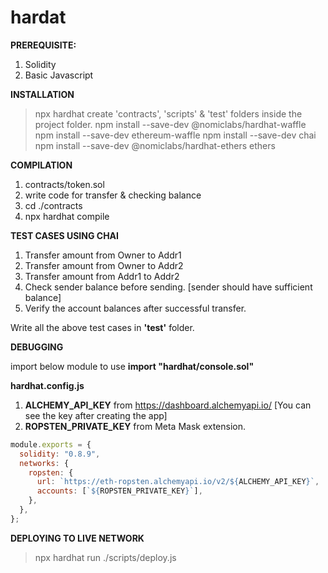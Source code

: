 # hardat

**PREREQUISITE:**

1. Solidity
2. Basic Javascript

**INSTALLATION**

> npx hardhat
> create 'contracts', 'scripts' & 'test' folders inside the project folder.
> npm install --save-dev @nomiclabs/hardhat-waffle 
> npm install --save-dev ethereum-waffle 
> npm install --save-dev chai 
> npm install --save-dev @nomiclabs/hardhat-ethers ethers

**COMPILATION**

1. contracts/token.sol
2. write code for transfer & checking balance
3. cd ./contracts
4. npx hardhat compile

**TEST CASES USING CHAI**

1. Transfer amount from Owner to Addr1
2. Transfer amount from Owner to Addr2
3. Transfer amount from Addr1 to Addr2
4. Check sender balance before sending. [sender should have sufficient balance]
5. Verify the account balances after successful transfer.

Write all the above test cases in **'test'** folder.

**DEBUGGING**

import below module to use **import "hardhat/console.sol"**

**hardhat.config.js**

1. **ALCHEMY_API_KEY** from https://dashboard.alchemyapi.io/ [You can see the key after creating the app]
2. **ROPSTEN_PRIVATE_KEY** from Meta Mask extension.

```JavaScript
module.exports = {
  solidity: "0.8.9",
  networks: {
    ropsten: {
      url: `https://eth-ropsten.alchemyapi.io/v2/${ALCHEMY_API_KEY}`,
      accounts: [`${ROPSTEN_PRIVATE_KEY}`],
    },
  },
};
```

**DEPLOYING TO LIVE NETWORK**
> npx hardhat run ./scripts/deploy.js
